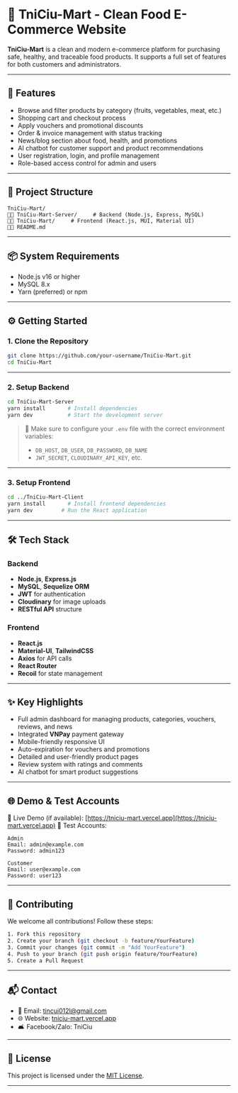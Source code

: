 # 🥦 TniCiu-Mart - Clean Food E-Commerce Website

**TniCiu-Mart** is a clean and modern e-commerce platform for purchasing safe, healthy, and traceable food products. It supports a full set of features for both customers and administrators.

---

## 🚀 Features

* Browse and filter products by category (fruits, vegetables, meat, etc.)
* Shopping cart and checkout process
* Apply vouchers and promotional discounts
* Order & invoice management with status tracking
* News/blog section about food, health, and promotions
* AI chatbot for customer support and product recommendations
* User registration, login, and profile management
* Role-based access control for admin and users

---

## 📁 Project Structure

```
TniCiu-Mart/
🔺🔺 TniCiu-Mart-Server/     # Backend (Node.js, Express, MySQL)
🔺🔺 TniCiu-Mart/     # Frontend (React.js, MUI, Material UI)
🔺🔺 README.md
```

---

## 📦 System Requirements

* Node.js v16 or higher
* MySQL 8.x
* Yarn (preferred) or npm

---

## ⚙️ Getting Started

### 1. Clone the Repository

```bash
git clone https://github.com/your-username/TniCiu-Mart.git
cd TniCiu-Mart
```

---

### 2. Setup Backend

```bash
cd TniCiu-Mart-Server
yarn install       # Install dependencies
yarn dev           # Start the development server
```

> 📌 Make sure to configure your `.env` file with the correct environment variables:
>
> * `DB_HOST`, `DB_USER`, `DB_PASSWORD`, `DB_NAME`
> * `JWT_SECRET`, `CLOUDINARY_API_KEY`, etc.

---

### 3. Setup Frontend

```bash
cd ../TniCiu-Mart-Client
yarn install       # Install frontend dependencies
yarn dev         # Run the React application
```

---

## 🛠️ Tech Stack

### Backend

* **Node.js**, **Express.js**
* **MySQL**, **Sequelize ORM**
* **JWT** for authentication
* **Cloudinary** for image uploads
* **RESTful API** structure

### Frontend

* **React.js**
* **Material-UI**, **TailwindCSS**
* **Axios** for API calls
* **React Router**
* **Recoil** for state management

---

## ✨ Key Highlights

* Full admin dashboard for managing products, categories, vouchers, reviews, and news
* Integrated **VNPay** payment gateway
* Mobile-friendly responsive UI
* Auto-expiration for vouchers and promotions
* Detailed and user-friendly product pages
* Review system with ratings and comments
* AI chatbot for smart product suggestions

---

## 🌐 Demo & Test Accounts

🔗 Live Demo (if available): [https://tniciu-mart.vercel.app](https://tniciu-mart.vercel.app)
🧲 Test Accounts:

```
Admin
Email: admin@example.com
Password: admin123

Customer
Email: user@example.com
Password: user123
```

---

## 🤝 Contributing

We welcome all contributions! Follow these steps:

```bash
1. Fork this repository
2. Create your branch (git checkout -b feature/YourFeature)
3. Commit your changes (git commit -m "Add YourFeature")
4. Push to your branch (git push origin feature/YourFeature)
5. Create a Pull Request
```

---

## 📬 Contact

* 📧 Email: [tincui012l@gmail.com](mailto:your.email@example.com)
* 🌐 Website: [tniciu-mart.vercel.app](https://tniciu-mart.vercel.app)
* 🛋️ Facebook/Zalo: TniCiu

---

## 📄 License

This project is licensed under the [MIT License](LICENSE).

---
